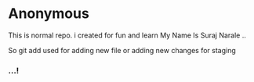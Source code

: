 # Anonymous
This is normal repo. i created for fun and learn 
My Name Is Suraj Narale ..

So git add used for adding new file or adding new changes for staging


<h3> ...!</h3>

